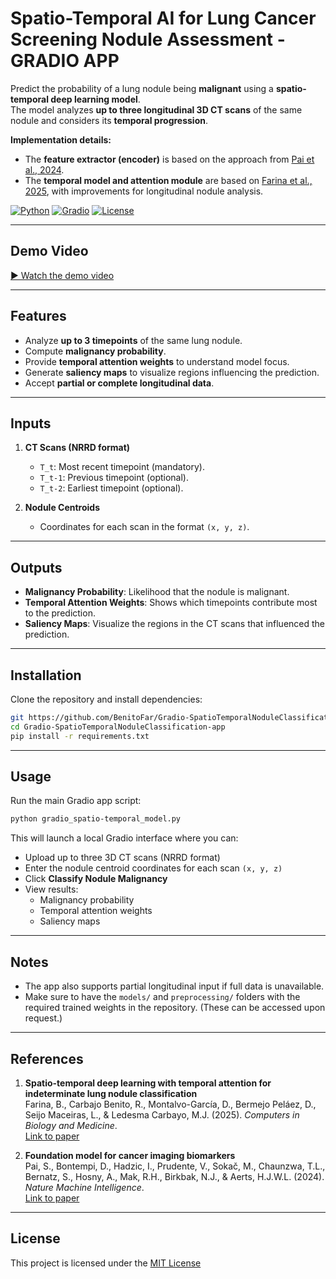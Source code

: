 # Spatio-Temporal AI for Lung Cancer Screening Nodule Assessment - GRADIO APP

Predict the probability of a lung nodule being **malignant** using a **spatio-temporal deep learning model**.  
The model analyzes **up to three longitudinal 3D CT scans** of the same nodule and considers its **temporal progression**.

**Implementation details:**  
- The **feature extractor (encoder)** is based on the approach from [Pai et al., 2024](https://pmc.ncbi.nlm.nih.gov/articles/PMC10957482/).  
- The **temporal model and attention module** are based on [Farina et al., 2025](https://pubmed.ncbi.nlm.nih.gov/40818205/), with improvements for longitudinal nodule analysis.


[![Python](https://img.shields.io/badge/python-3.8%2B-blue)](https://www.python.org/) 
[![Gradio](https://img.shields.io/badge/Gradio-3.0-orange)](https://gradio.app/)
[![License](https://img.shields.io/badge/license-MIT-green)](LICENSE)

---

## Demo Video

[▶️ Watch the demo video](assets/demo_compressed.mp4)

---

## Features

- Analyze **up to 3 timepoints** of the same lung nodule.
- Compute **malignancy probability**.
- Provide **temporal attention weights** to understand model focus.
- Generate **saliency maps** to visualize regions influencing the prediction.
- Accept **partial or complete longitudinal data**.

---

## Inputs

1. **CT Scans (NRRD format)**  
   - `T_t`: Most recent timepoint (mandatory).  
   - `T_t-1`: Previous timepoint (optional).  
   - `T_t-2`: Earliest timepoint (optional).

2. **Nodule Centroids**  
   - Coordinates for each scan in the format `(x, y, z)`.

---

## Outputs

- **Malignancy Probability**: Likelihood that the nodule is malignant.
- **Temporal Attention Weights**: Shows which timepoints contribute most to the prediction.
- **Saliency Maps**: Visualize the regions in the CT scans that influenced the prediction.

---

## Installation

Clone the repository and install dependencies:

```bash
git https://github.com/BenitoFar/Gradio-SpatioTemporalNoduleClassification-app.git
cd Gradio-SpatioTemporalNoduleClassification-app
pip install -r requirements.txt 
```
---

## Usage

Run the main Gradio app script:
```bash
python gradio_spatio-temporal_model.py 
```

This will launch a local Gradio interface where you can:

- Upload up to three 3D CT scans (NRRD format)
- Enter the nodule centroid coordinates for each scan `(x, y, z)`
- Click **Classify Nodule Malignancy**
- View results:
  - Malignancy probability
  - Temporal attention weights
  - Saliency maps

---

## Notes

- The app also supports partial longitudinal input if full data is unavailable.
- Make sure to have the `models/` and `preprocessing/` folders with the required trained weights in the repository.
  (These can be accessed upon request.)

---

## References

1. **Spatio-temporal deep learning with temporal attention for indeterminate lung nodule classification**  
   Farina, B., Carbajo Benito, R., Montalvo-García, D., Bermejo Peláez, D., Seijo Maceiras, L., & Ledesma Carbayo, M.J. (2025). *Computers in Biology and Medicine*.  
   [Link to paper](https://pubmed.ncbi.nlm.nih.gov/40818205/)

2. **Foundation model for cancer imaging biomarkers**  
   Pai, S., Bontempi, D., Hadzic, I., Prudente, V., Sokač, M., Chaunzwa, T.L., Bernatz, S., Hosny, A., Mak, R.H., Birkbak, N.J., & Aerts, H.J.W.L. (2024). *Nature Machine Intelligence*.  
   [Link to paper](https://pmc.ncbi.nlm.nih.gov/articles/PMC10957482/)

---

## License

This project is licensed under the [MIT License](LICENSE)
